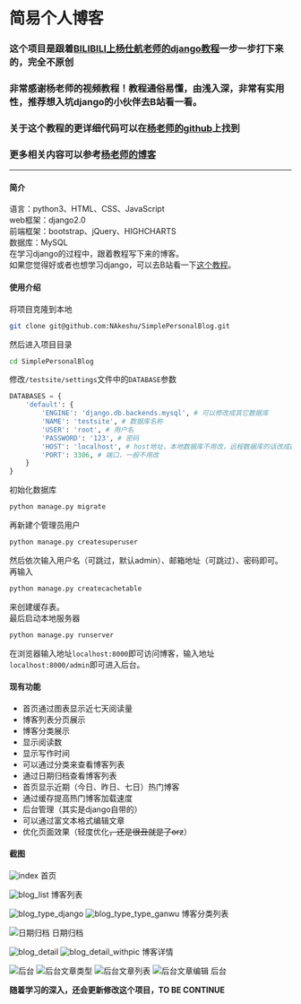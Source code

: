 简易个人博客
===

### **这个项目是跟着[BILIBILI上杨仕航老师的django教程](http://space.bilibili.com/252028233/#/channel/detail?cid=28138)一步一步打下来的，完全不原创**

### **非常感谢杨老师的视频教程！教程通俗易懂，由浅入深，非常有实用性，推荐想入坑django的小伙伴去B站看一看。**

### **关于这个教程的更详细代码可以在[杨老师的github](https://github.com/HaddyYang/django2.0-course)上找到**

### **更多相关内容可以参考[杨老师的博客](http://yshblog.com/)**

-------

#### 简介

语言：python3、HTML、CSS、JavaScript  
web框架：django2.0  
前端框架：bootstrap、jQuery、HIGHCHARTS  
数据库：MySQL  
在学习django的过程中，跟着教程写下来的博客。  
如果您觉得好或者也想学习django，可以去B站看一下[这个教程](http://space.bilibili.com/252028233/#/channel/detail?cid=28138)。

#### 使用介绍

将项目克隆到本地
```bash
git clone git@github.com:NAkeshu/SimplePersonalBlog.git
```
然后进入项目目录
```bash
cd SimplePersonalBlog
```
修改`/testsite/settings`文件中的`DATABASE`参数
```python
DATABASES = {
    'default': {
        'ENGINE': 'django.db.backends.mysql', # 可以修改成其它数据库
        'NAME': 'testsite', # 数据库名称
        'USER': 'root', # 用户名
        'PASSWORD': '123', # 密码
        'HOST': 'localhost', # host地址，本地数据库不用改，远程数据库的话改成数据库的IP地址
        'PORT': 3306, # 端口，一般不用改
    }
}
```
初始化数据库
```bash
python manage.py migrate
```
再新建个管理员用户
```bash
python manage.py createsuperuser
```
然后依次输入用户名（可跳过，默认admin）、邮箱地址（可跳过）、密码即可。  
再输入
```bash
python manage.py createcachetable
```
来创建缓存表。  
最后启动本地服务器

```bash
python manage.py runserver
```
在浏览器输入地址`localhost:8000`即可访问博客，输入地址`localhost:8000/admin`即可进入后台。

#### 现有功能
+ 首页通过图表显示近七天阅读量
+ 博客列表分页展示
+ 博客分类展示
+ 显示阅读数
+ 显示写作时间
+ 可以通过分类来查看博客列表
+ 通过日期归档查看博客列表
+ 首页显示近期（今日、昨日、七日）热门博客
+ 通过缓存提高热门博客加载速度
+ 后台管理（其实是django自带的）
+ 可以通过富文本格式编辑文章
+ 优化页面效果（轻度优化~~，还是很丑就是了orz~~）

#### 截图

![index](https://i.loli.net/2018/07/14/5b49e0c531cd9.png)
首页

![blog_list](https://i.loli.net/2018/06/14/5b223fbd87818.png)
博客列表

![blog_type_django](https://i.loli.net/2018/06/14/5b224002c2e52.png)
![blog_type_type_ganwu](https://i.loli.net/2018/06/14/5b22402417c61.png)
博客分类列表

![日期归档](https://i.loli.net/2018/06/14/5b223f83462a1.png)
日期归档

![blog_detail](https://i.loli.net/2018/06/14/5b223f6f5c42f.png)
![blog_detail_withpic](https://i.loli.net/2018/06/16/5b24ac95a8965.png)
博客详情

![后台](https://i.loli.net/2018/06/14/5b22406913c35.png)
![后台文章类型](https://i.loli.net/2018/06/14/5b2240787fcd0.png)
![后台文章列表](https://i.loli.net/2018/06/14/5b22408b7a080.png)
![后台文章编辑](https://i.loli.net/2018/06/16/5b24accbd028d.png)
后台

**随着学习的深入，还会更新修改这个项目，TO BE CONTINUE**